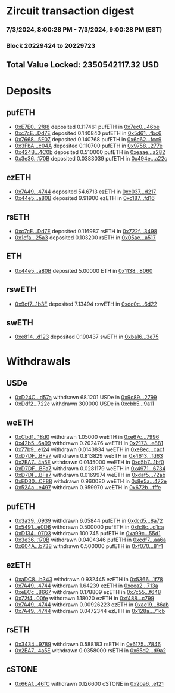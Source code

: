 # Zircuit transaction digest
### 7/3/2024, 8:00:28 PM - 7/3/2024, 9:00:28 PM (EST)
### Block 20229424 to 20229723

## Total Value Locked: 2350542117.32 USD

# Deposits
## pufETH
- [0xE7E0...2f88](https://etherscan.io/address/0xE7E0116FaE9E0a4bD1F45F2996D7e0c083F62f88) deposited 0.117461 pufETH in [0x7ec0...46be](https://etherscan.io/tx/0xE7E0116FaE9E0a4bD1F45F2996D7e0c083F62f88)
- [0xc7cE...Dd7E](https://etherscan.io/address/0xc7cEd9CAc1897b7Df0eaA90d7a4B681c52acDd7E) deposited 0.140840 pufETH in [0x5d61...fbc6](https://etherscan.io/tx/0xc7cEd9CAc1897b7Df0eaA90d7a4B681c52acDd7E)
- [0x7668...5E07](https://etherscan.io/address/0x76682377Dd349FDA1BD703C5d4c9e5e4f20b5E07) deposited 0.140768 pufETH in [0x6c62...fcc9](https://etherscan.io/tx/0x76682377Dd349FDA1BD703C5d4c9e5e4f20b5E07)
- [0x3FbA...c04A](https://etherscan.io/address/0x3FbAEB8f4a8C51bAFA4aE056bd4a5f8AbDf6c04A) deposited 0.110700 pufETH in [0x9758...277e](https://etherscan.io/tx/0x3FbAEB8f4a8C51bAFA4aE056bd4a5f8AbDf6c04A)
- [0x424B...4C0b](https://etherscan.io/address/0x424BcB1E06B672677b4BdB92C2E07741D3834C0b) deposited 0.510000 pufETH in [0xeaae...a282](https://etherscan.io/tx/0x424BcB1E06B672677b4BdB92C2E07741D3834C0b)
- [0x3e36...170B](https://etherscan.io/address/0x3e367c55B97f6D63fd9a4289796B20d4428C170B) deposited 0.0383039 pufETH in [0x494e...a22c](https://etherscan.io/tx/0x3e367c55B97f6D63fd9a4289796B20d4428C170B)
## ezETH
- [0x7A49...4744](https://etherscan.io/address/0x7A493Be5c2ce014cD049Bf178a1ac0Db1B434744) deposited 54.6713 ezETH in [0xc037...d217](https://etherscan.io/tx/0x7A493Be5c2ce014cD049Bf178a1ac0Db1B434744)
- [0x44e5...a80B](https://etherscan.io/address/0x44e50c7B5227f592414c37714e5EcACf4116a80B) deposited 9.91900 ezETH in [0xc187...fd16](https://etherscan.io/tx/0x44e50c7B5227f592414c37714e5EcACf4116a80B)
## rsETH
- [0xc7cE...Dd7E](https://etherscan.io/address/0xc7cEd9CAc1897b7Df0eaA90d7a4B681c52acDd7E) deposited 0.116987 rsETH in [0x722f...3498](https://etherscan.io/tx/0xc7cEd9CAc1897b7Df0eaA90d7a4B681c52acDd7E)
- [0x1cfa...25a3](https://etherscan.io/address/0x1cfa5253969bFE49f158424337AD46A9b43A25a3) deposited 0.103200 rsETH in [0x05ae...a517](https://etherscan.io/tx/0x1cfa5253969bFE49f158424337AD46A9b43A25a3)
## ETH
- [0x44e5...a80B](https://etherscan.io/address/0x44e50c7B5227f592414c37714e5EcACf4116a80B) deposited 5.00000 ETH in [0x1138...8060](https://etherscan.io/tx/0x44e50c7B5227f592414c37714e5EcACf4116a80B)
## rswETH
- [0x9cf7...1b3E](https://etherscan.io/address/0x9cf7c4b76055f0d2193D546B413D17C502251b3E) deposited 7.13494 rswETH in [0xdc0c...6d22](https://etherscan.io/tx/0x9cf7c4b76055f0d2193D546B413D17C502251b3E)
## swETH
- [0xe814...d123](https://etherscan.io/address/0xe8145fd240a8E8f07c413d802f05eAFaE32dd123) deposited 0.190437 swETH in [0xba16...3e75](https://etherscan.io/tx/0xe8145fd240a8E8f07c413d802f05eAFaE32dd123)
# Withdrawals
## USDe
- [0xD24C...d57a](https://etherscan.io/address/0xD24Cfe2d0fa81369ca6291c28ac5426e16B6d57a) withdrawn 68.1201 USDe in [0x9c89...2799](https://etherscan.io/tx/0xD24Cfe2d0fa81369ca6291c28ac5426e16B6d57a)
- [0xDdf2...722c](https://etherscan.io/address/0xDdf2A1F9F5031b75772EaF8Ff6178859177A722c) withdrawn 300000 USDe in [0xcbb5...9a11](https://etherscan.io/tx/0xDdf2A1F9F5031b75772EaF8Ff6178859177A722c)
## weETH
- [0xCbd1...18d0](https://etherscan.io/address/0xCbd1678F7946598b336401dFA28b7CAF1aC718d0) withdrawn 1.05000 weETH in [0xe67c...7996](https://etherscan.io/tx/0xCbd1678F7946598b336401dFA28b7CAF1aC718d0)
- [0x42b5...6a99](https://etherscan.io/address/0x42b50ec26b16492BEC8c3289e4DEA0FdB9496a99) withdrawn 0.202476 weETH in [0x2173...e881](https://etherscan.io/tx/0x42b50ec26b16492BEC8c3289e4DEA0FdB9496a99)
- [0x77b9...e124](https://etherscan.io/address/0x77b90c77c5e647b6ad208DFF364cDD42D44De124) withdrawn 0.0143834 weETH in [0xe8ec...cacf](https://etherscan.io/tx/0x77b90c77c5e647b6ad208DFF364cDD42D44De124)
- [0xD7DF...BFa7](https://etherscan.io/address/0xD7DF7E085214743530afF339aFC420c7c720BFa7) withdrawn 0.813829 weETH in [0x4613...fd63](https://etherscan.io/tx/0xD7DF7E085214743530afF339aFC420c7c720BFa7)
- [0x2EA7...4a5E](https://etherscan.io/address/0x2EA7E3CF39d3195bFF81c8C9a3230cCc833F4a5E) withdrawn 0.0145000 weETH in [0xd5b7...1bf0](https://etherscan.io/tx/0x2EA7E3CF39d3195bFF81c8C9a3230cCc833F4a5E)
- [0xD7DF...BFa7](https://etherscan.io/address/0xD7DF7E085214743530afF339aFC420c7c720BFa7) withdrawn 0.0281179 weETH in [0x4971...6734](https://etherscan.io/tx/0xD7DF7E085214743530afF339aFC420c7c720BFa7)
- [0xD7DF...BFa7](https://etherscan.io/address/0xD7DF7E085214743530afF339aFC420c7c720BFa7) withdrawn 0.0169974 weETH in [0xdaf5...72ab](https://etherscan.io/tx/0xD7DF7E085214743530afF339aFC420c7c720BFa7)
- [0xED30...CF88](https://etherscan.io/address/0xED309bF9cfE3BC486C0604Eae1f4A6222Ce8CF88) withdrawn 0.960080 weETH in [0x8e5a...472e](https://etherscan.io/tx/0xED309bF9cfE3BC486C0604Eae1f4A6222Ce8CF88)
- [0x52Aa...e497](https://etherscan.io/address/0x52Aa899454998Be5b000Ad077a46Bbe360F4e497) withdrawn 0.959970 weETH in [0x672b...fffe](https://etherscan.io/tx/0x52Aa899454998Be5b000Ad077a46Bbe360F4e497)
## pufETH
- [0x3a39...0939](https://etherscan.io/address/0x3a390b018fc3425d06FB84DCcdD140481A960939) withdrawn 6.05844 pufETH in [0xdcd5...8a72](https://etherscan.io/tx/0x3a390b018fc3425d06FB84DCcdD140481A960939)
- [0x5491...e0D6](https://etherscan.io/address/0x549111f66f7aD866b6adDFbCD3312E753911e0D6) withdrawn 0.500000 pufETH in [0xfc8c...d1ca](https://etherscan.io/tx/0x549111f66f7aD866b6adDFbCD3312E753911e0D6)
- [0xD134...07D3](https://etherscan.io/address/0xD13422421c91736A1e209a50e8330573f62C07D3) withdrawn 100.745 pufETH in [0xa99c...55d1](https://etherscan.io/tx/0xD13422421c91736A1e209a50e8330573f62C07D3)
- [0x3e36...170B](https://etherscan.io/address/0x3e367c55B97f6D63fd9a4289796B20d4428C170B) withdrawn 0.0404346 pufETH in [0xcdf7...aa6a](https://etherscan.io/tx/0x3e367c55B97f6D63fd9a4289796B20d4428C170B)
- [0x604A...b738](https://etherscan.io/address/0x604AD3C3CdFD995FeF8C4d20310e5bDe9D77b738) withdrawn 0.500000 pufETH in [0xf070...81f1](https://etherscan.io/tx/0x604AD3C3CdFD995FeF8C4d20310e5bDe9D77b738)
## ezETH
- [0xaDC8...b343](https://etherscan.io/address/0xaDC8b1E23843fB78743bb97f549F10e673D8b343) withdrawn 0.932445 ezETH in [0x5366...1f78](https://etherscan.io/tx/0xaDC8b1E23843fB78743bb97f549F10e673D8b343)
- [0x7A49...4744](https://etherscan.io/address/0x7A493Be5c2ce014cD049Bf178a1ac0Db1B434744) withdrawn 1.64239 ezETH in [0xeea2...713a](https://etherscan.io/tx/0x7A493Be5c2ce014cD049Bf178a1ac0Db1B434744)
- [0xeECc...8667](https://etherscan.io/address/0xeECc69967CF2421e0a21Ac7Af9F39F8765e98667) withdrawn 0.178809 ezETH in [0x7c55...f648](https://etherscan.io/tx/0xeECc69967CF2421e0a21Ac7Af9F39F8765e98667)
- [0x72f4...00fe](https://etherscan.io/address/0x72f42D41974Ba825C3FB137272B269A576Da00fe) withdrawn 1.18020 ezETH in [0xf488...c799](https://etherscan.io/tx/0x72f42D41974Ba825C3FB137272B269A576Da00fe)
- [0x7A49...4744](https://etherscan.io/address/0x7A493Be5c2ce014cD049Bf178a1ac0Db1B434744) withdrawn 0.00926223 ezETH in [0xae19...86ab](https://etherscan.io/tx/0x7A493Be5c2ce014cD049Bf178a1ac0Db1B434744)
- [0x7A49...4744](https://etherscan.io/address/0x7A493Be5c2ce014cD049Bf178a1ac0Db1B434744) withdrawn 0.0472344 ezETH in [0x128a...71cb](https://etherscan.io/tx/0x7A493Be5c2ce014cD049Bf178a1ac0Db1B434744)
## rsETH
- [0x3434...9789](https://etherscan.io/address/0x34349c5569e7B846c3558961552D2202760A9789) withdrawn 0.588183 rsETH in [0x6175...7846](https://etherscan.io/tx/0x34349c5569e7B846c3558961552D2202760A9789)
- [0x2EA7...4a5E](https://etherscan.io/address/0x2EA7E3CF39d3195bFF81c8C9a3230cCc833F4a5E) withdrawn 0.0358000 rsETH in [0x65d2...d9a2](https://etherscan.io/tx/0x2EA7E3CF39d3195bFF81c8C9a3230cCc833F4a5E)
## cSTONE
- [0x66Af...46fC](https://etherscan.io/address/0x66Af0e128594FD97735b219441bCbf0b001146fC) withdrawn 0.126600 cSTONE in [0x2ba6...e121](https://etherscan.io/tx/0x66Af0e128594FD97735b219441bCbf0b001146fC)
